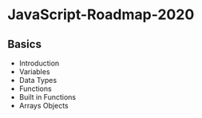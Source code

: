 # JavaScript-Roadmap-2020

## Basics

 - Introduction
 - Variables
 - Data Types
 - Functions
 - Built in Functions
 - Arrays Objects

<!--stackedit_data:
eyJoaXN0b3J5IjpbLTE5MDE0Mzk4MTAsLTEwOTgwMTcyOF19
-->
